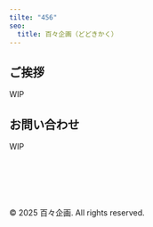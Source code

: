```yaml
---
tilte: "456"
seo:
  title: 百々企画（どどきかく）
---
```


## ご挨拶

WIP

## お問い合わせ

WIP

<footer style="margin-top: 100px;">
  <p>&copy; 2025 百々企画. All rights reserved.</p>
</footer>
